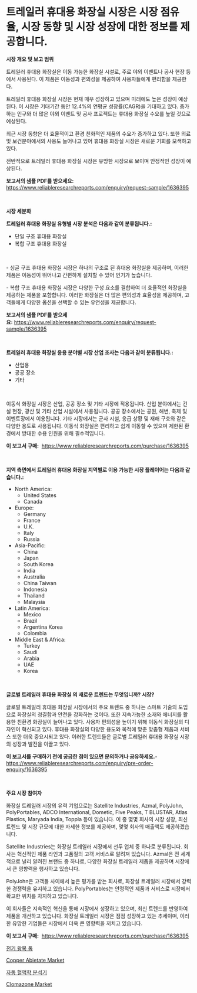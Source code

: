 <p><h1>트레일러 휴대용 화장실 시장은 시장 점유율, 시장 동향 및 시장 성장에 대한 정보를 제공합니다.</h1></p><p><strong>시장 개요 및 보고 범위</strong></p>
<p><p>트레일러 휴대용 화장실은 이동 가능한 화장실 시설로, 주로 야외 이벤트나 공사 현장 등에서 사용된다. 이 제품은 이동성과 편의성을 제공하여 사용자들에게 편리함을 제공한다.</p><p>트레일러 휴대용 화장실 시장은 현재 매우 성장하고 있으며 미래에도 높은 성장이 예상된다. 이 시장은 기대기간 동안 12.4%의 연평균 성장률(CAGR)을 기대하고 있다. 증가하는 인구와 더 많은 야외 이벤트 및 공사 프로젝트는 휴대용 화장실 수요를 높일 것으로 예상된다.</p><p>최근 시장 동향은 더 효율적이고 환경 친화적인 제품의 수요가 증가하고 있다. 또한 의료 및 보건분야에서의 사용도 늘어나고 있어 휴대용 화장실 시장은 새로운 기회를 모색하고 있다.</p><p>전반적으로 트레일러 휴대용 화장실 시장은 유망한 시장으로 보이며 안정적인 성장이 예상된다.</p></p>
<p><strong>보고서의 샘플 PDF를 받으세요:</strong> <a href="https://www.reliableresearchreports.com/enquiry/request-sample/1636395">https://www.reliableresearchreports.com/enquiry/request-sample/1636395</a></p>
<p>&nbsp;</p>
<p><strong>시장 세분화</strong></p>
<p><strong>트레일러 휴대용 화장실 유형별 시장 분석은 다음과 같이 분류됩니다.:</strong></p>
<p><ul><li>단일 구조 휴대용 화장실</li><li>복합 구조 휴대용 화장실</li></ul></p>
<p>&nbsp;</p>
<p><p>- 싱글 구조 휴대용 화장실 시장은 하나의 구조로 된 휴대용 화장실을 제공하며, 이러한 제품은 이동성이 뛰어나고 간편하게 설치할 수 있어 인기가 높습니다. </p><p>- 복합 구조 휴대용 화장실 시장은 다양한 구성 요소를 결합하여 더 효율적인 화장실을 제공하는 제품을 포함합니다. 이러한 화장실은 더 많은 편의성과 효율성을 제공하며, 고객들에게 다양한 옵션을 선택할 수 있는 유연성을 제공합니다.</p></p>
<p><strong>보고서의 샘플 PDF를 받으세요:</strong>&nbsp;<a href="https://www.reliableresearchreports.com/enquiry/request-sample/1636395">https://www.reliableresearchreports.com/enquiry/request-sample/1636395</a></p>
<p>&nbsp;</p>
<p><strong> 트레일러 휴대용 화장실 응용 분야별 시장 산업 조사는 다음과 같이 분류됩니다.:</strong></p>
<p><ul><li>산업용</li><li>공공 장소</li><li>기타</li></ul></p>
<p>&nbsp;</p>
<p><p>이동식 화장실 시장은 산업, 공공 장소 및 기타 시장에 적용됩니다. 산업 분야에서는 건설 현장, 광산 및 기타 산업 시설에서 사용됩니다. 공공 장소에서는 공원, 해변, 축제 및 이벤트장에서 이용됩니다. 기타 시장에서는 군사 시설, 응급 상황 및 재해 구호와 같은 다양한 용도로 사용됩니다. 이동식 화장실은 편리하고 쉽게 이동할 수 있으며 제한된 환경에서 방대한 수용 인원을 위해 필수적입니다.</p></p>
<p><strong>이 보고서 구매:</strong>&nbsp; <a href="https://www.reliableresearchreports.com/purchase/1636395">https://www.reliableresearchreports.com/purchase/1636395</a></p>
<p>&nbsp;</p>
<p><strong>지역 측면에서 트레일러 휴대용 화장실 지역별로 이용 가능한 시장 플레이어는 다음과 같습니다.:</strong></p>
<p><ul>
    <li>
        North America:
        <ul>
            <li>United States</li>
            <li>Canada</li>
        </ul>
    </li>
    <li>
        Europe:
        <ul>
            <li>Germany</li>
            <li>France</li>
            <li>U.K.</li>
            <li>Italy</li>
            <li>Russia</li>
        </ul>
    </li>
    <li>
        Asia-Pacific:
        <ul>
            <li>China</li>
            <li>Japan</li>
            <li>South Korea</li>
            <li>India</li>
            <li>Australia</li>
            <li>China Taiwan</li>
            <li>Indonesia</li>
            <li>Thailand</li>
            <li>Malaysia</li>
        </ul>
    </li>
    <li>
        Latin America:
        <ul>
            <li>Mexico</li>
            <li>Brazil</li>
            <li>Argentina Korea</li>
            <li>Colombia</li>
        </ul>
    </li>
    <li>
        Middle East & Africa:
        <ul>
            <li>Turkey</li>
            <li>Saudi</li>
            <li>Arabia</li>
            <li>UAE</li>
            <li>Korea</li>
        </ul>
    </li>
    </ul></p>
<p>&nbsp;</p>
<p><strong>글로벌 트레일러 휴대용 화장실 의 새로운 트렌드는 무엇입니까? 시장?</strong></p>
<p><p>글로벌 트레일러 휴대용 화장실 시장에서의 주요 트렌드 중 하나는 스마트 기술의 도입으로 화장실의 청결함과 안전을 강화하는 것이다. 또한 지속가능한 소재와 에너지를 활용한 친환경 화장실이 늘어나고 있다. 사용자 편의성을 높이기 위해 이동식 화장실의 디자인이 혁신되고 있다. 휴대용 화장실의 다양한 용도와 목적에 맞춘 맞춤형 제품과 서비스 또한 더욱 중요시되고 있다. 이러한 트렌드들은 글로벌 트레일러 휴대용 화장실 시장의 성장과 발전을 이끌고 있다.</p></p>
<p><strong>이 보고서를 구매하기 전에 궁금한 점이 있으면 문의하거나 공유하세요.</strong>- <a href="https://www.reliableresearchreports.com/enquiry/pre-order-enquiry/1636395">https://www.reliableresearchreports.com/enquiry/pre-order-enquiry/1636395</a></p>
<p>&nbsp;</p>
<p><strong>주요 시장 참여자</strong></p>
<p><p>화장실 트레일러 시장의 유력 기업으로는 Satellite Industries, Azmal, PolyJohn, PolyPortables, ADCO International, Dometic, Five Peaks, T BLUSTAR, Atlas Plastics, Maryada India, Toppla 등이 있습니다. 이 중 몇몇 회사의 시장 성장, 최신 트렌드 및 시장 규모에 대한 자세한 정보를 제공하며, 몇몇 회사의 매출액도 제공하겠습니다.</p><p>Satellite Industries는 화장실 트레일러 시장에서 선두 업체 중 하나로 분류됩니다. 회사는 혁신적인 제품 라인과 고품질의 고객 서비스로 알려져 있습니다. Azmal은 전 세계적으로 널리 알려진 브랜드 중 하나로, 다양한 화장실 트레일러 제품을 제공하며 시장에서 큰 영향력을 행사하고 있습니다. </p><p>PolyJohn은 고객들 사이에서 높은 평가를 받는 회사로, 화장실 트레일러 시장에서 강력한 경쟁력을 유지하고 있습니다. PolyPortables는 안정적인 제품과 서비스로 시장에서 확고한 위치를 차지하고 있습니다.</p><p>이 회사들은 지속적인 혁신을 통해 시장에서 성장하고 있으며, 최신 트렌드를 반영하여 제품을 개선하고 있습니다. 화장실 트레일러 시장은 점점 성장하고 있는 추세이며, 이러한 유망한 기업들은 시장에서 더욱 큰 영향력을 끼치고 있습니다.</p></p>
<p><strong>이 보고서 구매:</strong>&nbsp;&nbsp;<a href="https://www.reliableresearchreports.com/purchase/1636395">https://www.reliableresearchreports.com/purchase/1636395</a></p>
<p><p><a href="https://github.com/nuekbpymrrz5/Market-Research-Report-List-1/blob/main/16307337739.md">전기 왕복 톱</a></p><p><a href="https://issuu.com/reportprime-2/docs/copper-abietate-market-size-2030.pptx">Copper Abietate Market</a></p><p><a href="https://github.com/BrettWeberrt8767765/Market-Research-Report-List-1/blob/main/19672547740.md">자동 혈액학 분석기</a></p><p><a href="https://issuu.com/reportprime-2/docs/clomazone-market-size-2030.pptx">Clomazone Market</a></p></p>
